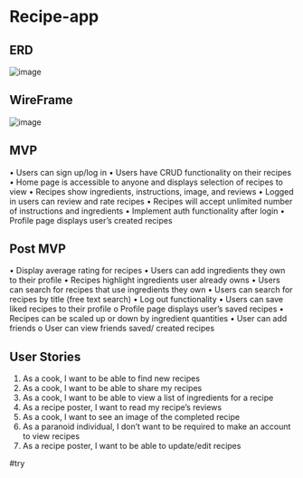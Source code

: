 # Recipe-app


## ERD
![image](https://imgur.com/S0Bzxcp)

## WireFrame
![image](https://imgur.com/F4mJNGx)

## MVP
•	Users can sign up/log in 
•	Users have CRUD functionality on their recipes
•	Home page is accessible to anyone and displays selection of recipes to view
•	Recipes show ingredients, instructions, image, and reviews
•	Logged in users can review and rate recipes
•	Recipes will accept unlimited number of instructions and ingredients
•	Implement auth functionality after login
•	Profile page displays user’s created recipes

## Post MVP
•	Display average rating for recipes
•	Users can add ingredients they own to their profile
•	Recipes highlight ingredients user already owns
•	Users can search for recipes that use ingredients they own
•	Users can search for recipes by title (free text search)
•	Log out functionality
•	Users can save liked recipes to their profile
o	Profile page displays user’s saved recipes
•	Recipes can be scaled up or down by ingredient quantities
•	User can add friends
o	User can view friends saved/ created recipes

## User Stories
1.	As a cook, I want to be able to find new recipes
2.	As a cook, I want to be able to share my recipes
3.	As a cook, I want to be able to view a list of ingredients for a recipe
4.	As a recipe poster, I want to read my recipe’s reviews
5.	As a cook, I want to see an image of the completed recipe
6.	As a paranoid individual, I don’t want to be required to make an account to view recipes
7.	As a recipe poster, I want to be able to update/edit recipes



#try

